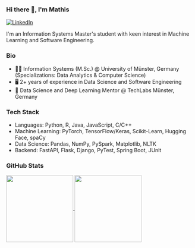 ### Hi there 👋, I'm Mathis

<a href="https://www.linkedin.com/in/mathis-hunke" target="_blank"><img alt="LinkedIn" src="https://img.shields.io/badge/linkedin-%230077B5.svg?&style=for-the-badge&logo=linkedin&logoColor=white" /></a>

I'm an Information Systems Master's student with keen interest in Machine Learning and Software Engineering.

### Bio

- 👨‍🎓 Information Systems (M.Sc.) @ University of Münster, Germany (Specializations: Data Analytics & Computer Science)
- 🖥️ 2+ years of experience in Data Science and Software Engineering
- 🤝 Data Science and Deep Learning Mentor @ TechLabs Münster, Germany

### Tech Stack

- Languages: Python, R, Java, JavaScript, C/C++
- Machine Learning: PyTorch, TensorFlow/Keras, Scikit-Learn, Hugging Face, spaCy
- Data Science: Pandas, NumPy, PySpark, Matplotlib, NLTK
- Backend: FastAPI, Flask, Django, PyTest, Spring Boot, JUnit

### GitHub Stats
<a href="https://github.com/anuraghazra/github-readme-stats">
<img height=180 align="center" src="https://github-readme-stats.vercel.app/api?username=mathun3003&hide=contribs&show_icons=true&theme=github_dark&&rank_icon=github&hide_progress=true" />
</a>
<a href="https://github.com/anuraghazra/convoychat">
<img height=180 align="center" src="https://github-readme-stats.vercel.app/api/top-langs?username=mathun3003&theme=github_dark&amp;layout=compact&amp;langs_count=8&amp;card_width=320" />
</a>